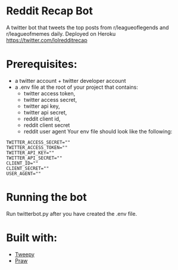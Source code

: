 # Reddit Recap Bot
A twitter bot that tweets the top posts from r/leagueoflegends and r/leagueofmemes daily. Deployed on Heroku
https://twitter.com/lolredditrecap

# Prerequisites:
- a twitter account + twitter developer account
- a .env file at the root of your project that contains:
    - twitter access token, 
    - twitter access secret, 
    - twitter api key,
    - twitter api secret, 
    - reddit client id, 
    - reddit client secret
    - reddit user agent
Your env file should look like the following:
```
TWITTER_ACCESS_SECRET=""
TWITTER_ACCESS_TOKEN=""
TWITTER_API_KEY=""
TWITTER_API_SECRET=""
CLIENT_ID=""
CLIENT_SECRET=""
USER_AGENT=""
```

# Running the bot
Run twitterbot.py after you have created the .env file.

# Built with:
- [Tweepy](https://docs.tweepy.org/en/stable/)
- [Praw](https://praw.readthedocs.io/en/stable/)
